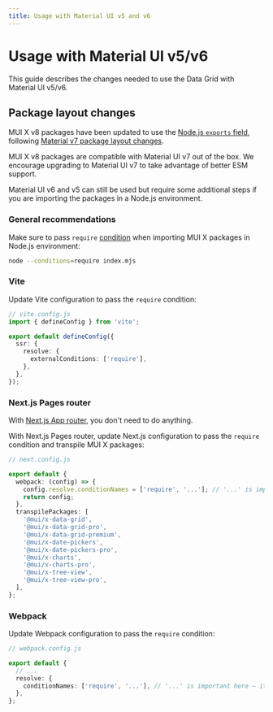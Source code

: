 ```yaml
---
title: Usage with Material UI v5 and v6
---
```


# Usage with Material UI v5/v6

<p class="description">This guide describes the changes needed to use the Data Grid with Material UI v5/v6.</p>

## Package layout changes

MUI X v8 packages have been updated to use the [Node.js `exports` field](https://nodejs.org/api/packages.html#exports), following [Material v7 package layout changes](https://mui.com/system/migration/upgrade-to-v7/#package-layout).

MUI X v8 packages are compatible with Material UI v7 out of the box.
We encourage upgrading to Material UI v7 to take advantage of better ESM support.

Material UI v6 and v5 can still be used but require some additional steps if you are importing the packages in a Node.js environment.

### General recommendations

Make sure to pass `require` [condition](https://nodejs.org/api/cli.html#-c-condition---conditionscondition) when importing MUI X packages in Node.js environment:

```bash
node --conditions=require index.mjs
```

### Vite

Update Vite configuration to pass the `require` condition:

```ts
// vite.config.js
import { defineConfig } from 'vite';

export default defineConfig({
  ssr: {
    resolve: {
      externalConditions: ['require'],
    },
  },
});
```

### Next.js Pages router

With [Next.js App router](https://nextjs.org/docs#app-router-vs-pages-router), you don't need to do anything.

With Next.js Pages router, update Next.js configuration to pass the `require` condition and transpile MUI X packages:

```ts
// next.config.js

export default {
  webpack: (config) => {
    config.resolve.conditionNames = ['require', '...']; // '...' is important here – it keeps the default webpack conditionNames
    return config;
  },
  transpilePackages: [
    '@mui/x-data-grid',
    '@mui/x-data-grid-pro',
    '@mui/x-data-grid-premium',
    '@mui/x-date-pickers',
    '@mui/x-date-pickers-pro',
    '@mui/x-charts',
    '@mui/x-charts-pro',
    '@mui/x-tree-view',
    '@mui/x-tree-view-pro',
  ],
};
```

### Webpack

Update Webpack configuration to pass the `require` condition:

```ts
// webpack.config.js

export default {
  // ...
  resolve: {
    conditionNames: ['require', '...'], // '...' is important here – it keeps the default webpack conditionNames
  },
};
```
